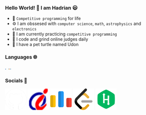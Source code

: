 ### Hello World! 👋 I am Hadrian 😃
- 🧠 ```Competitive programming``` for life
- ⚙️ I am obssesed with ```computer science```, ```math```, ```astrophysics``` and ```electronics```
- 🌱 I am currently practicing ```competitive programming```
- 🔨 I code and grind online judges daily
- 🐢 I have a pet turtle named Udon
### Languages 🌐
[<img width="20px" src="language.png"/>](https://en.wikipedia.org/wiki/Programming_language)
### Socials 🤝
[<img width="70px" src="github_socials.png"/>](https://github.com/udontur)
[<img width="70px" src="hkoj_socials.png"/>](https://judge.hkoi.org/user/wy_hadrianlau)
[<img width="70px" src="codeforces_socials.png"/>](https://codeforces.com/profile/Lau_Needs_A)
[<img width="70px" src="leetcode_socials.png"/>](https://leetcode.com/udontur/)
[<img width="70px" src="hackerrank_socials.png"/>](https://www.hackerrank.com/profile/udontur)
